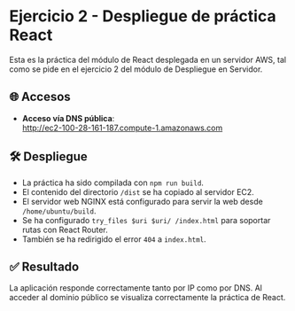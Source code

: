 # Ejercicio 2 - Despliegue de práctica React

Esta es la práctica del módulo de React desplegada en un servidor AWS, tal como se pide en el ejercicio 2 del módulo de Despliegue en Servidor.

## 🌐 Accesos

- **Acceso vía DNS pública**:  
  http://ec2-100-28-161-187.compute-1.amazonaws.com

## 🛠️ Despliegue

- La práctica ha sido compilada con `npm run build`.
- El contenido del directorio `/dist` se ha copiado al servidor EC2.
- El servidor web NGINX está configurado para servir la web desde `/home/ubuntu/build`.
- Se ha configurado `try_files $uri $uri/ /index.html` para soportar rutas con React Router.
- También se ha redirigido el error `404` a `index.html`.

## ✅ Resultado

La aplicación responde correctamente tanto por IP como por DNS. Al acceder al dominio público se visualiza correctamente la práctica de React.